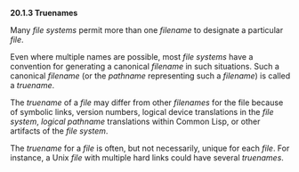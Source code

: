 **20.1.3 Truenames** 

Many *file systems* permit more than one *filename* to designate a particular *file*. 

Even where multiple names are possible, most *file systems* have a convention for generating a canonical *filename* in such situations. Such a canonical *filename* (or the *pathname* representing such a *filename*) is called a *truename*. 

The *truename* of a *file* may differ from other *filenames* for the file because of symbolic links, version numbers, logical device translations in the *file system*, *logical pathname* translations within Common Lisp, or other artifacts of the *file system*. 

The *truename* for a *file* is often, but not necessarily, unique for each *file*. For instance, a Unix *file* with multiple hard links could have several *truenames*. 

